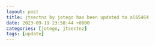 ```yaml
---
layout: post
title: jtsectnz by jotego has been updated to a565464
date: 2023-09-19 23:58:44 +0000
categories: [jotego, jtsectnz]
tags: [update]
---
```


